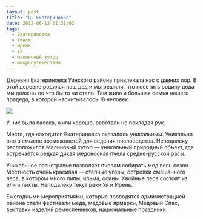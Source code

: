 ```yaml
---
layout: post
title: "Д. Екатериновка"
date: 2012-06-12 01:21:02
tags:
  - Екатериновка
  - Уинск
  - Ирень
  - Уя
  - малиновый хутор
  - микропутешествия
---
```

Деревня Екатериновка Уинского района привлекала нас с давних пор. В этой
деревне родился наш дед и мы решили, что посетить родину деда мы должны
во что бы то ни стало. Там жила и большая семья нашего прадеда, в
которой насчитывалось 18 человек.

![](http://img-fotki.yandex.ru/get/6113/13906080.1b/0_76df8_b7c4f42a_L.jpg)

У них была пасека, жили хорошо, работали не покладая рук.

Место, где находится Екатериновка оказалось уникальным. Уникально оно в
смысле возможностей для ведения пчеловодства. Неподалеку расположился
Малиновый хутор — уникальный природный объект, где встречается редкая
дикая медоносная пчела средне-русской расы.

Уникальное разнотравье позволяет пчелам собирать мед весь сезон.
Местность очень красивая — степные угоры, островки смешанного леса, в
котором много липы, ильма, осины. Хвойные леса состоят из ели и пихты.
Неподалеку текут реки Уя и Ирень.

Ежегодными мероприятиями, которые проводятся администрацией района стали
фестивали меда, медовые ярмарки, Медовый Спас, выставки изделий
ремесленников, национальные праздники.

